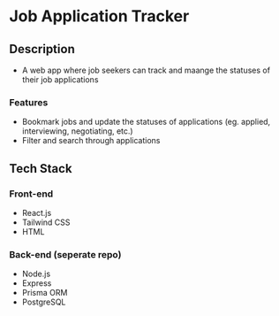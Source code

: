 # Job Application Tracker
## Description
* A web app where job seekers can track and maange the statuses of their job applications
### Features
* Bookmark jobs and update the statuses of applications (eg. applied, interviewing, negotiating, etc.)
* Filter and search through applications

## Tech Stack
### Front-end
* React.js
* Tailwind CSS
* HTML

### Back-end (seperate repo)
* Node.js
* Express
* Prisma ORM
* PostgreSQL
